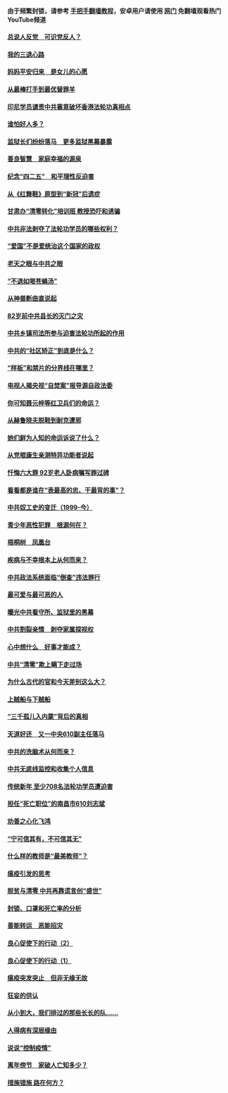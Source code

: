 #### 由于频繁封锁，请参考 [手把手翻墙教程](https://github.com/gfw-breaker/guides/wiki/)，安卓用户请使用 [网门](https://github.com/gfw-breaker/nogfw/blob/master/dl.md?t=05010701) 免翻墙观看热门YouTube频道 

#### [总说人反党　可识党反人？](../pages/19/423820.md?t=05010701) 

#### [我的三退心路](../pages/19/423876.md?t=05010701) 

#### [妈妈平安归来　是女儿的心愿](../pages/19/423947.md?t=05010701) 

#### [从最棒打手到最优替罪羊](../pages/19/423819.md?t=05010701) 

#### [印尼学员谴责中共蓄意破坏香港法轮功真相点](../pages/19/423902.md?t=05010701) 

#### [谁怕好人多？](../pages/19/423774.md?t=05010701) 

#### [监狱长们纷纷落马　更多监狱黑幕暴露](../pages/19/423787.md?t=05010701) 

#### [善良智慧　家庭幸福的源泉](../pages/19/423632.md?t=05010701) 

#### [纪念“四二五”　和平理性反迫害](../pages/19/423660.md?t=05010701) 

#### [从《红舞鞋》原型到“新冠”后遗症](../pages/19/423509.md?t=05010701) 

#### [甘肃办“清零转化”培训班 教授恐吓和诱骗](../pages/19/423498.md?t=05010701) 

#### [中共非法剥夺了法轮功学员的哪些权利？](../pages/19/423392.md?t=05010701) 

#### [“爱国”不是爱统治这个国家的政权](../pages/19/423029.md?t=05010701) 

#### [老天之眼与中共之眼](../pages/19/423378.md?t=05010701) 

#### [“不退如喝苍蝇汤”](../pages/19/423287.md?t=05010701) 

#### [从神兽断曲直说起](../pages/19/423201.md?t=05010701) 

#### [82岁前中共县长的灭门之灾](../pages/19/423055.md?t=05010701) 

#### [中共乡镇司法所参与迫害法轮功所起的作用](../pages/19/423064.md?t=05010701) 

#### [中共的“社区矫正”到底是什么？](../pages/19/422870.md?t=05010701) 

#### [“样板”和禁片的分界线在哪里？](../pages/19/422704.md?t=05010701) 

#### [电视人揭央视“自焚案”报导源自政法委](../pages/19/422770.md?t=05010701) 

#### [你可知聂元梓等红卫兵们的命运？](../pages/19/422848.md?t=05010701) 

#### [从赫鲁晓夫脱鞋到耐克遭邪](../pages/19/422826.md?t=05010701) 

#### [她们鲜为人知的命运诉说了什么？](../pages/19/422754.md?t=05010701) 

#### [从党棍康生亲测特异功能者说起](../pages/19/422657.md?t=05010701) 

#### [忏悔六大罪 92岁老人卧病嘱写罪过碑](../pages/19/422750.md?t=05010701) 

#### [看看都是谁在“表最高的忠、干最背的事”？](../pages/19/422703.md?t=05010701) 

#### [中共奴工史的变迁（1999-今）](../pages/19/422656.md?t=05010701) 

#### [青少年恶性犯罪　根源何在？](../pages/19/422449.md?t=05010701) 

#### [梧桐树　凤凰台](../pages/19/422442.md?t=05010701) 

#### [疾病与不幸根本上从何而来？](../pages/19/422438.md?t=05010701) 

#### [中共政法系统面临“倒查”违法罪行](../pages/19/422497.md?t=05010701) 

#### [最可爱与最可恶的人](../pages/19/422448.md?t=05010701) 

#### [曝光中共看守所、监狱里的黑幕](../pages/19/422390.md?t=05010701) 

#### [中共割裂亲情　剥夺家属探视权](../pages/19/422364.md?t=05010701) 

#### [心中想什么　好事才能成？](../pages/19/422318.md?t=05010701) 

#### [中共“清零”欺上瞒下走过场](../pages/19/422306.md?t=05010701) 

#### [为什么古代的官和今天差别这么大？](../pages/19/422228.md?t=05010701) 

#### [上贼船与下贼船](../pages/19/422276.md?t=05010701) 

#### [“三千孤儿入内蒙”背后的真相](../pages/19/422229.md?t=05010701) 

#### [天道好还　又一中央610副主任落马](../pages/19/422155.md?t=05010701) 

#### [中共的洗脑术从何而来？](../pages/19/422154.md?t=05010701) 

#### [中共无底线监控和收集个人信息](../pages/19/422039.md?t=05010701) 

#### [传统新年 至少708名法轮功学员遭迫害](../pages/19/421946.md?t=05010701) 

#### [担任“死亡职位”的南昌市610刘志斌](../pages/19/421957.md?t=05010701) 

#### [劝善之心化飞鸿](../pages/19/421164.md?t=05010701) 

#### [“宁可信其有，不可信其无”](../pages/19/421691.md?t=05010701) 

#### [什么样的教师是“最美教师”？](../pages/19/421755.md?t=05010701) 

#### [瘟疫引发的思考](../pages/19/421594.md?t=05010701) 

#### [脱贫与清零 中共再靠谎言创“盛世”](../pages/19/421590.md?t=05010701) 

#### [封锁、口罩和死亡率的分析](../pages/19/421495.md?t=05010701) 

#### [善能转运　恶能招灾](../pages/19/421334.md?t=05010701) 

#### [良心促使下的行动（2）](../pages/19/421361.md?t=05010701) 

#### [良心促使下的行动（1）](../pages/19/421302.md?t=05010701) 

#### [瘟疫突发突止　但非无缘无故](../pages/19/421281.md?t=05010701) 

#### [狂妄的供认](../pages/19/421199.md?t=05010701) 

#### [从小到大，我们排过的那些长长的队……](../pages/19/421243.md?t=05010701) 

#### [人得病有深层缘由](../pages/19/420864.md?t=05010701) 

#### [说说“控制疫情”](../pages/19/420831.md?t=05010701) 

#### [离年傍节　家破人亡知多少？](../pages/19/420563.md?t=05010701) 

#### [措施错施  路在何方？](../pages/19/420076.md?t=05010701) 

